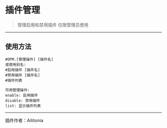 # 插件管理
> 管理启用和禁用插件
> 仅限管理员使用

---
## 使用方法
```
#OPM.[管理操作] [插件名]
或使用别名:
#启用插件 [插件名]
#禁用插件 [插件名]
#插件列表

可用管理操作:
enable: 启用插件
disable: 禁用插件
list: 显示插件列表
```

---
插件作者：Ailitonia